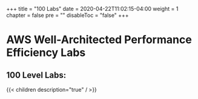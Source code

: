 +++
title = "100 Labs"
date = 2020-04-22T11:02:15-04:00
weight = 1
chapter = false
pre = ""
disableToc = "false"
+++

# AWS Well-Architected Performance Efficiency Labs
## 100 Level Labs:

{{< children description="true" / >}}
